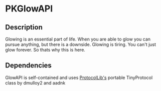 
# PKGlowAPI

## Description
Glowing is an essential part of life. When you are able to glow you can pursue anything, but there is a downside.
Glowing is tiring. You can't just glow forever. So thats why this is here.

## Dependencies
GlowAPI is self-contained and uses [ProtocolLib's](https://github.com/aadnk/ProtocolLib) portable TinyProtocol class by dmulloy2 and aadnk

